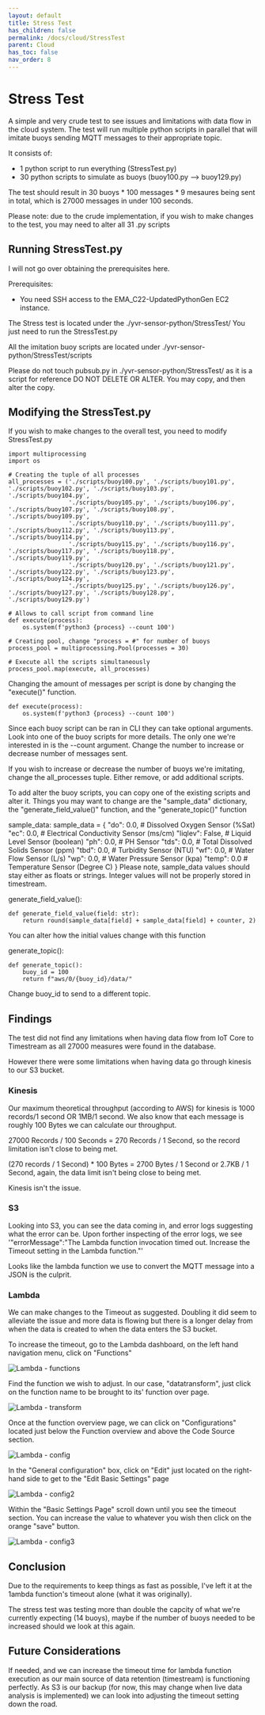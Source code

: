 ```yaml
---
layout: default
title: Stress Test
has_children: false
permalink: /docs/cloud/StressTest
parent: Cloud
has_toc: false
nav_order: 8
---
```


# Stress Test

A simple and very crude test to see issues and limitations with data flow in the cloud system. The test will run multiple python scripts in parallel that will imitate buoys sending MQTT messages to their appropriate topic.

It consists of:
- 1 python script to run everything (StressTest.py)
- 30 python scripts to simulate as buoys (buoy100.py --> buoy129.py)

The test should result in 30 buoys \* 100 messages \* 9 mesaures being sent in total, which is 27000 messages in under 100 seconds.

Please note: due to the crude implementation, if you wish to make changes to the test, you may need to alter all 31 .py scripts

## Running StressTest.py

I will not go over obtaining the prerequisites here.

Prerequisites:
- You need SSH access to the EMA_C22-UpdatedPythonGen EC2 instance.

The Stress test is located under the ./yvr-sensor-python/StressTest/
You just need to run the StressTest.py

All the imitation buoy scripts are located under ./yvr-sensor-python/StressTest/scripts

Please do not touch pubsub.py in ./yvr-sensor-python/StressTest/ as it is a script for reference DO NOT DELETE OR ALTER. You may copy, and then alter the copy.

## Modifying the StressTest.py
If you wish to make changes to the overall test, you need to modify StressTest.py

```
import multiprocessing
import os

# Creating the tuple of all processes
all_processes = ('./scripts/buoy100.py', './scripts/buoy101.py', './scripts/buoy102.py', './scripts/buoy103.py', './scripts/buoy104.py',
                 './scripts/buoy105.py', './scripts/buoy106.py', './scripts/buoy107.py', './scripts/buoy108.py', './scripts/buoy109.py',
                 './scripts/buoy110.py', './scripts/buoy111.py', './scripts/buoy112.py', './scripts/buoy113.py', './scripts/buoy114.py',
                 './scripts/buoy115.py', './scripts/buoy116.py', './scripts/buoy117.py', './scripts/buoy118.py', './scripts/buoy119.py',
                 './scripts/buoy120.py', './scripts/buoy121.py', './scripts/buoy122.py', './scripts/buoy123.py', './scripts/buoy124.py',
                 './scripts/buoy125.py', './scripts/buoy126.py', './scripts/buoy127.py', './scripts/buoy128.py', './scripts/buoy129.py')

# Allows to call script from command line
def execute(process):
    os.system(f'python3 {process} --count 100')

# Creating pool, change "process = #" for number of buoys
process_pool = multiprocessing.Pool(processes = 30)

# Execute all the scripts simultaneously
process_pool.map(execute, all_processes)

```

Changing the amount of messages per script is done by changing the "execute()" function.
```
def execute(process):
    os.system(f'python3 {process} --count 100')
```
Since each buoy script can be ran in CLI they can take optional arguments. Look into one of the buoy scripts for more details.
The only one we're interested in is the --count argument. Change the number to increase or decrease number of messages sent.

If you wish to increase or decrease the number of buoys we're imitating, change the all_processes tuple. Either remove, or add additional scripts.

To add alter the buoy scripts, you can copy one of the existing scripts and alter it. Things you may want to change are the "sample_data" dictionary, the "generate_field_value()" function, and the "generate_topic()" function

sample_data:
sample_data = {
    "do": 0.0,  # Dissolved Oxygen Sensor (%Sat)
    "ec": 0.0,  # Electrical Conductivity Sensor (ms/cm)
    "liqlev": False,  # Liquid Level Sensor (boolean)
    "ph": 0.0,  # PH Sensor
    "tds": 0.0,  # Total Dissolved Solids Sensor (ppm)
    "tbd": 0.0,  # Turbidity Sensor (NTU)
    "wf": 0.0,  # Water Flow Sensor (L/s)
    "wp": 0.0,  # Water Pressure Sensor (kpa)
    "temp": 0.0  # Temperature Sensor (Degree C)
}
Please note, sample_data values should stay either as floats or strings. Integer values will not be properly stored in timestream.

generate_field_value():
```
def generate_field_value(field: str):
    return round(sample_data[field] + sample_data[field] + counter, 2)
```
You can alter how the initial values change with this function

generate_topic():
```
def generate_topic():
    buoy_id = 100
    return f"aws/0/{buoy_id}/data/"
```
Change buoy_id to send to a different topic.

## Findings
The test did not find any limitations when having data flow from IoT Core to Timestream as all 27000 measures were found in the database.

However there were some limitations when having data go through kinesis to our S3 bucket.
### Kinesis
Our maximum theoretical throughput (according to AWS) for kinesis is 1000 records/1 second OR 1MB/1 second. We also know that each message is roughly 100 Bytes we can calculate our throughput.

27000 Records / 100 Seconds = 270 Records / 1 Second, so the record limitation isn't close to being met.

(270 records / 1 Second) * 100 Bytes = 2700 Bytes / 1 Second or 2.7KB / 1 Second, again, the data limit isn't being close to being met.

Kinesis isn't the issue.

### S3
Looking into S3, you can see the data coming in, and error logs suggesting what the error can be. Upon forther inspecting of the error logs, we see '"errorMessage":"The Lambda function invocation timed out. Increase the Timeout setting in the Lambda function."'

Looks like the lambda function we use to convert the MQTT message into a JSON is the culprit.

### Lambda
We can make changes to the Timeout as suggested. Doubling it did seem to alleviate the issue and more data is flowing but there is a longer delay from when the data is created to when the data enters the S3 bucket.

To increase the timeout, go to the Lambda dashboard, on the left hand navigation menu, click on "Functions"

![Lambda - functions](https://raw.githubusercontent.com/BCIT-Reseach-Long-Term-ISSP/bcit-reseach-long-term-issp.github.io/master/cloud/assets/Lambda_transform.PNG)

Find the function we wish to adjust. In our case, "datatransform", just click on the function name to be brought to its' function over page.

![Lambda - transform](https://raw.githubusercontent.com/BCIT-Reseach-Long-Term-ISSP/bcit-reseach-long-term-issp.github.io/master/cloud/assets/Lambda_functions.PNG)

Once at the function overview page, we can click on "Configurations" located just below the Function overview and above the Code Source section.

![Lambda - config](https://raw.githubusercontent.com/BCIT-Reseach-Long-Term-ISSP/bcit-reseach-long-term-issp.github.io/master/cloud/assets/Lambda_config.PNG)

In the "General configuration" box, click on "Edit" just located on the right-hand side to get to the "Edit Basic Settings" page

![Lambda - config2](https://raw.githubusercontent.com/BCIT-Reseach-Long-Term-ISSP/bcit-reseach-long-term-issp.github.io/master/cloud/assets/Lambda_config2.PNG)

Within the "Basic Settings Page" scroll down until you see the timeout section. You can increase the value to whatever you wish then click on the orange "save" button.

![Lambda - config3](https://raw.githubusercontent.com/BCIT-Reseach-Long-Term-ISSP/bcit-reseach-long-term-issp.github.io/master/cloud/assets/Lambda_config3.PNG)


## Conclusion
Due to the requirements to keep things as fast as possible, I've left it at the 1ambda function's timeout alone (what it was originally).

The stress test was testing more than double the capcity of what we're currently expecting (14 buoys), maybe if the number of buoys needed to be increased should we look at this again.

## Future Considerations
If needed, and we can increase the timeout time for lambda function execution as our main source of data retention (timestream) is functioning perfectly. As S3 is our backup (for now, this may change when live data analysis is implemented) we can look into adjusting the timeout setting down the road.


